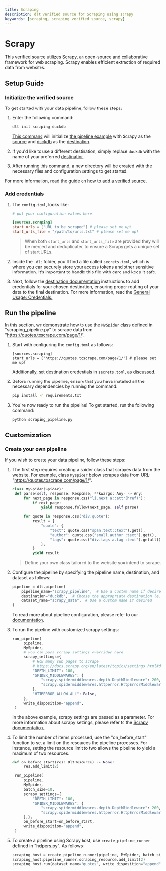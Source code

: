 ```yaml
---
title: Scraping
description: dlt verified source for Scraping using scrapy
keywords: [scraping, scraping verified source, scrapy]
---
```


# Scrapy

This verified source utilizes Scrapy, an open-source and collaborative framework for web scraping.
Scrapy enables efficient extraction of required data from websites.

## Setup Guide

### Initialize the verified source

To get started with your data pipeline, follow these steps:

1. Enter the following command:

   ```bash
   dlt init scraping duckdb
   ```

   [This command](../../reference/command-line-interface) will initialize
   [the pipeline example](https://github.com/dlt-hub/verified-sources/blob/master/sources/scraping_pipeline.py)
   with Scrapy as the [source](../../general-usage/source) and [duckdb](../destinations/duckdb.md)
   as the [destination](../destinations).

1. If you'd like to use a different destination, simply replace `duckdb` with the name of your
   preferred [destination](../destinations).

1. After running this command, a new directory will be created with the necessary files and
   configuration settings to get started.

For more information, read the guide on
[how to add a verified source.](../../walkthroughs/add-a-verified-source)

### Add credentials

1. The `config.toml`, looks like:

   ```toml
   # put your configuration values here

   [sources.scraping]
   start_urls = ["URL to be scraped"] # please set me up!
   start_urls_file = "/path/to/urls.txt" # please set me up!
   ```

   > When both `start_urls` and `start_urls_file` are provided they will be merged and deduplicated
   > to ensure a Scrapy gets a unique set of start URLs.

1. Inside the `.dlt` folder, you'll find a file called `secrets.toml`, which is where you can
   securely store your access tokens and other sensitive information. It's important to handle this
   file with care and keep it safe.


1. Next, follow the [destination documentation](../../dlt-ecosystem/destinations) instructions to
   add credentials for your chosen destination, ensuring proper routing of your data to the final
   destination.
For more information, read the [General Usage: Credentials.](../../general-usage/credentials)

## Run the pipeline

In this section, we demonstrate how to use the `MySpider` class defined in "scraping_pipeline.py" to 
scrape data from "https://quotes.toscrape.com/page/1/".

1. Start with configuring the `config.toml` as follows:

   ```
   [sources.scraping]
   start_urls = ["https://quotes.toscrape.com/page/1/"] # please set me up!
   ```

   Additionally, set destination credentials in `secrets.toml`, as [discussed](#add-credentials).

1. Before running the pipeline, ensure that you have installed all the necessary dependencies by
   running the command:

   ```bash
   pip install -r requirements.txt
   ```

1. You're now ready to run the pipeline! To get started, run the following command:

   ```bash
   python scraping_pipeline.py
   ```

## Customization

### Create your own pipeline

If you wish to create your data pipeline, follow these steps:

1. The first step requires creating a spider class that scrapes data 
   from the website. For example, class `Myspider` below scrapes data from 
   URL: "https://quotes.toscrape.com/page/1/". 

   ```python
   class MySpider(Spider):
    def parse(self, response: Response, **kwargs: Any) -> Any:
        for next_page in response.css("li.next a::attr(href)"):
            if next_page:
                yield response.follow(next_page, self.parse)

        for quote in response.css("div.quote"):
            result = {
                "quote": {
                    "text": quote.css("span.text::text").get(),
                    "author": quote.css("small.author::text").get(),
                    "tags": quote.css("div.tags a.tag::text").getall(),
                },
            }
            yield result
   ```

   > Define your own class tailored to the website you intend to scrape. 

1. Configure the pipeline by specifying the pipeline name, destination, and dataset as follows:

   ```python
   pipeline = dlt.pipeline(
       pipeline_name="scrapy_pipeline",  # Use a custom name if desired
       destination="duckdb",  # Choose the appropriate destination (e.g., duckdb, redshift, post)
       dataset_name="scrapy_data",  # Use a custom name if desired
   )
   ```

   To read more about pipeline configuration, please refer to our
   [documentation](../../general-usage/pipeline).

1. To run the pipeline with customized scrapy settings:

   ```python
   run_pipeline(
        pipeline,
        MySpider,
        # you can pass scrapy settings overrides here
        scrapy_settings={
            # How many sub pages to scrape
            # https://docs.scrapy.org/en/latest/topics/settings.html#depth-limit
            "DEPTH_LIMIT": 100,
            "SPIDER_MIDDLEWARES": {
                "scrapy.spidermiddlewares.depth.DepthMiddleware": 200,
                "scrapy.spidermiddlewares.httperror.HttpErrorMiddleware": 300,
            },
            "HTTPERROR_ALLOW_ALL": False,
        },
        write_disposition="append",
    )
   ```

   In the above example, scrapy settings are passed as a parameter. For more information about
   scrapy settings, please refer to the
   [Scrapy documentation.](https://docs.scrapy.org/en/latest/topics/settings.html).

1. To limit the number of items processed, use the "on_before_start" function to set a limit on 
   the resources the pipeline processes. For instance, setting the resource limit to two allows 
   the pipeline to yield a maximum of two resources.

   ```python
   def on_before_start(res: DltResource) -> None:
        res.add_limit(2)

    run_pipeline(
        pipeline,
        MySpider,
        batch_size=10,
        scrapy_settings={
            "DEPTH_LIMIT": 100,
            "SPIDER_MIDDLEWARES": {
                "scrapy.spidermiddlewares.depth.DepthMiddleware": 200,
                "scrapy.spidermiddlewares.httperror.HttpErrorMiddleware": 300,
        },},
        on_before_start=on_before_start,
        write_disposition="append",
    )
   ```

1. To create a pipeline using Scrapy host, use `create_pipeline_runner` defined in
   "helpers.py". As follows:

   ```python
   scraping_host = create_pipeline_runner(pipeline, MySpider, batch_size=10)
   scraping_host.pipeline_runner.scraping_resource.add_limit(2)
   scraping_host.run(dataset_name="quotes", write_disposition="append")
   ```

